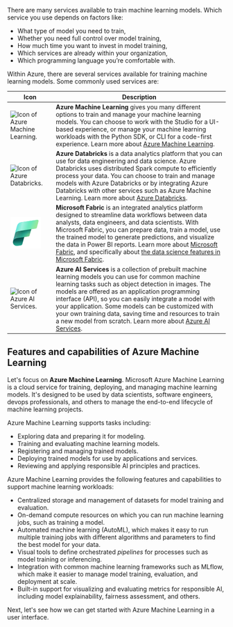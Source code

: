 There are many services available to train machine learning models. Which service you use depends on factors like:

- What type of model you need to train,
- Whether you need full control over model training,
- How much time you want to invest in model training,
- Which services are already within your organization,
- Which programming language you’re comfortable with.

Within Azure, there are several services available for training machine learning models. Some commonly used services are:

| Icon | Description|
|---|---|
|![Icon of Azure Machine Learning.](../media/03-01-machine-learning.png)|**Azure Machine Learning** gives you many different options to train and manage your machine learning models. You can choose to work with the Studio for a UI-based experience, or manage your machine learning workloads with the Python SDK, or CLI for a code-first experience. Learn more about [Azure Machine Learning](/azure/machine-learning/overview-what-is-azure-machine-learning?azure-portal=true).|
|![Icon of Azure Databricks.](../media/03-01-databricks.png)|**Azure Databricks** is a data analytics platform that you can use for data engineering and data science. Azure Databricks uses distributed Spark compute to efficiently process your data. You can choose to train and manage models with Azure Databricks or by integrating Azure Databricks with other services such as Azure Machine Learning. Learn more about [Azure Databricks](/azure/databricks/what-is-databricks?azure-portal=true).|
|![Icon of Microsoft Fabric.](../media/fabric.png)| **Microsoft Fabric** is an integrated analytics platform designed to streamline data workflows between data analysts, data engineers, and data scientists. With Microsoft Fabric, you can prepare data, train a model, use the trained model to generate predictions, and visualize the data in Power BI reports. Learn more about [Microsoft Fabric](/fabric/get-started/microsoft-fabric-overview?azure-portal=true), and specifically about [the data science features in Microsoft Fabric](/fabric/data-science/?azure-portal=true).|
|![Icon of Azure AI Services.](../media/03-01-cognitive-services.png)| **Azure AI Services** is a collection of prebuilt machine learning models you can use for common machine learning tasks such as object detection in images. The models are offered as an application programming interface (API), so you can easily integrate a model with your application. Some models can be customized with your own training data, saving time and resources to train a new model from scratch. Learn more about [Azure AI Services](/azure/cognitive-services/what-are-cognitive-services?azure-portal=true).|

## Features and capabilities of Azure Machine Learning

Let's focus on **Azure Machine Learning**. Microsoft Azure Machine Learning is a cloud service for training, deploying, and managing machine learning models. It's designed to be used by data scientists, software engineers, devops professionals, and others to manage the end-to-end lifecycle of machine learning projects. 

Azure Machine Learning supports tasks including:

- Exploring data and preparing it for modeling.
- Training and evaluating machine learning models.
- Registering and managing trained models.
- Deploying trained models for use by applications and services.
- Reviewing and applying responsible AI principles and practices.

Azure Machine Learning provides the following features and capabilities to support machine learning workloads:

- Centralized storage and management of datasets for model training and evaluation.
- On-demand compute resources on which you can run machine learning jobs, such as training a model.
- Automated machine learning (AutoML), which makes it easy to run multiple training jobs with different algorithms and parameters to find the best model for your data.
- Visual tools to define orchestrated *pipelines* for processes such as model training or inferencing.
- Integration with common machine learning frameworks such as MLflow, which make it easier to manage model training, evaluation, and deployment at scale.
- Built-in support for visualizing and evaluating metrics for responsible AI, including model explainability, fairness assessment, and others.

Next, let's see how we can get started with Azure Machine Learning in a user interface.